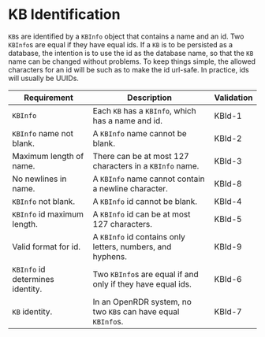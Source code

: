 # KB Identification
`KB`s are identified by a `KBInfo` object that contains a name and an id.
Two `KBInfo`s are equal if they have equal ids.
If a `KB` is to be persisted as a database, the intention is to use the id as the database name,
so that the `KB` name can be changed without problems. To keep things simple, the allowed characters
for an id will be such as to make the id url-safe. In practice, ids will usually be UUIDs.

| Requirement                      | Description                                                  | Validation |
|----------------------------------|--------------------------------------------------------------|------------|
| `KBInfo`                         | Each `KB` has a `KBInfo`, which has a name and id.           | KBId-1     |
| `KBInfo` name not blank.         | A `KBInfo` name cannot be blank.                             | KBId-2     |
| Maximum length of name.          | There can be at most 127 characters in a `KBInfo` name.      | KBId-3     |
| No newlines in name.             | A `KBInfo` name cannot contain a newline character.          | KBId-8     |
| `KBInfo` not blank.              | A `KBInfo` id cannot be blank.                               | KBId-4     |
| `KBInfo` id maximum length.      | A `KBInfo` id can be at most 127 characters.                 | KBId-5     |
| Valid format for id.             | A `KBInfo` id contains only letters, numbers, and hyphens.   | KBId-9     |
| `KBInfo` id determines identity. | Two `KBInfo`s are equal if and only if they have equal ids.  | KBId-6     |
| `KB` identity.                   | In an OpenRDR system, no two `KB`s can have equal `KBInfo`s. | KBId-7     |                                                          |

